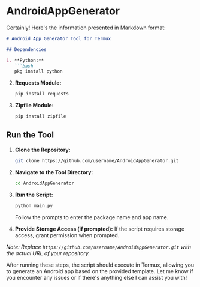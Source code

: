 # AndroidAppGenerator
Certainly! Here's the information presented in Markdown format:

```markdown
# Android App Generator Tool for Termux

## Dependencies

1. **Python:**
   ```bash
   pkg install python
   ```

2. **Requests Module:**
   ```bash
   pip install requests
   ```

3. **Zipfile Module:**
   ```bash
   pip install zipfile
   ```

## Run the Tool

1. **Clone the Repository:**
   ```bash
   git clone https://github.com/username/AndroidAppGenerator.git
   ```

2. **Navigate to the Tool Directory:**
   ```bash
   cd AndroidAppGenerator
   ```

3. **Run the Script:**
   ```bash
   python main.py
   ```

   Follow the prompts to enter the package name and app name.

4. **Provide Storage Access (if prompted):**
   If the script requires storage access, grant permission when prompted.

*Note: Replace `https://github.com/username/AndroidAppGenerator.git` with the actual URL of your repository.*

After running these steps, the script should execute in Termux, allowing you to generate an Android app based on the provided template. Let me know if you encounter any issues or if there's anything else I can assist you with!
```
